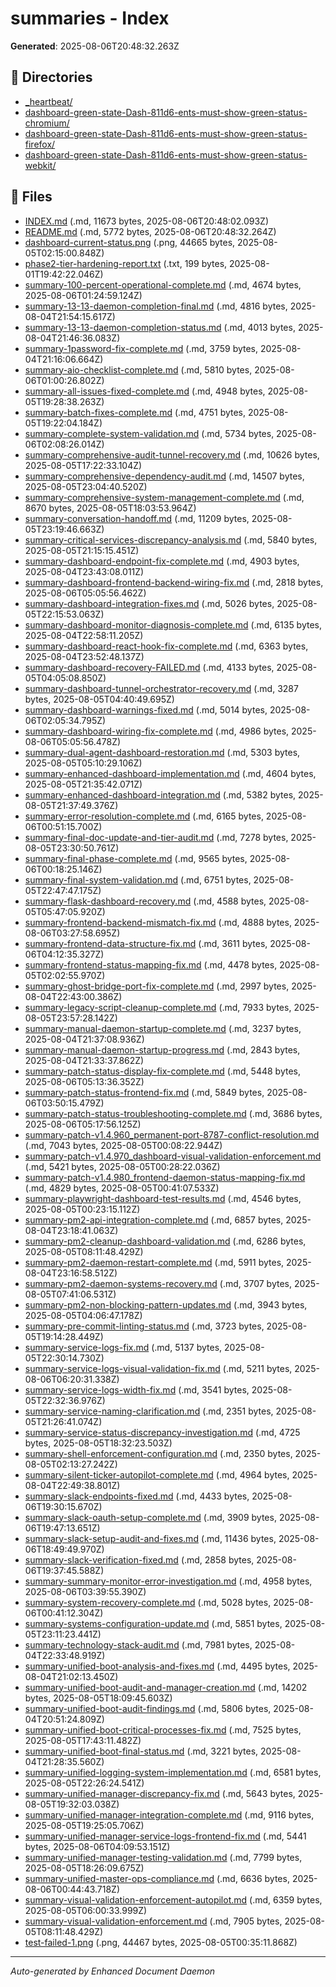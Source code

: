 # summaries - Index

**Generated**: 2025-08-06T20:48:32.263Z

## 📁 Directories

- [_heartbeat/](./_heartbeat/)
- [dashboard-green-state-Dash-811d6-ents-must-show-green-status-chromium/](./dashboard-green-state-Dash-811d6-ents-must-show-green-status-chromium/)
- [dashboard-green-state-Dash-811d6-ents-must-show-green-status-firefox/](./dashboard-green-state-Dash-811d6-ents-must-show-green-status-firefox/)
- [dashboard-green-state-Dash-811d6-ents-must-show-green-status-webkit/](./dashboard-green-state-Dash-811d6-ents-must-show-green-status-webkit/)

## 📄 Files

- [INDEX.md](./INDEX.md) (.md, 11673 bytes, 2025-08-06T20:48:02.093Z)
- [README.md](./README.md) (.md, 5772 bytes, 2025-08-06T20:48:32.264Z)
- [dashboard-current-status.png](./dashboard-current-status.png) (.png, 44665 bytes, 2025-08-05T02:15:00.848Z)
- [phase2-tier-hardening-report.txt](./phase2-tier-hardening-report.txt) (.txt, 199 bytes, 2025-08-01T19:42:22.046Z)
- [summary-100-percent-operational-complete.md](./summary-100-percent-operational-complete.md) (.md, 4674 bytes, 2025-08-06T01:24:59.124Z)
- [summary-13-13-daemon-completion-final.md](./summary-13-13-daemon-completion-final.md) (.md, 4816 bytes, 2025-08-04T21:54:15.617Z)
- [summary-13-13-daemon-completion-status.md](./summary-13-13-daemon-completion-status.md) (.md, 4013 bytes, 2025-08-04T21:46:36.083Z)
- [summary-1password-fix-complete.md](./summary-1password-fix-complete.md) (.md, 3759 bytes, 2025-08-04T21:16:06.664Z)
- [summary-aio-checklist-complete.md](./summary-aio-checklist-complete.md) (.md, 5810 bytes, 2025-08-06T01:00:26.802Z)
- [summary-all-issues-fixed-complete.md](./summary-all-issues-fixed-complete.md) (.md, 4948 bytes, 2025-08-05T19:28:38.263Z)
- [summary-batch-fixes-complete.md](./summary-batch-fixes-complete.md) (.md, 4751 bytes, 2025-08-05T19:22:04.184Z)
- [summary-complete-system-validation.md](./summary-complete-system-validation.md) (.md, 5734 bytes, 2025-08-06T02:08:26.014Z)
- [summary-comprehensive-audit-tunnel-recovery.md](./summary-comprehensive-audit-tunnel-recovery.md) (.md, 10626 bytes, 2025-08-05T17:22:33.104Z)
- [summary-comprehensive-dependency-audit.md](./summary-comprehensive-dependency-audit.md) (.md, 14507 bytes, 2025-08-05T23:04:40.520Z)
- [summary-comprehensive-system-management-complete.md](./summary-comprehensive-system-management-complete.md) (.md, 8670 bytes, 2025-08-05T18:03:53.964Z)
- [summary-conversation-handoff.md](./summary-conversation-handoff.md) (.md, 11209 bytes, 2025-08-05T23:19:46.663Z)
- [summary-critical-services-discrepancy-analysis.md](./summary-critical-services-discrepancy-analysis.md) (.md, 5840 bytes, 2025-08-05T21:15:15.451Z)
- [summary-dashboard-endpoint-fix-complete.md](./summary-dashboard-endpoint-fix-complete.md) (.md, 4903 bytes, 2025-08-04T23:43:08.011Z)
- [summary-dashboard-frontend-backend-wiring-fix.md](./summary-dashboard-frontend-backend-wiring-fix.md) (.md, 2818 bytes, 2025-08-06T05:05:56.462Z)
- [summary-dashboard-integration-fixes.md](./summary-dashboard-integration-fixes.md) (.md, 5026 bytes, 2025-08-05T22:15:53.063Z)
- [summary-dashboard-monitor-diagnosis-complete.md](./summary-dashboard-monitor-diagnosis-complete.md) (.md, 6135 bytes, 2025-08-04T22:58:11.205Z)
- [summary-dashboard-react-hook-fix-complete.md](./summary-dashboard-react-hook-fix-complete.md) (.md, 6363 bytes, 2025-08-04T23:52:48.137Z)
- [summary-dashboard-recovery-FAILED.md](./summary-dashboard-recovery-FAILED.md) (.md, 4133 bytes, 2025-08-05T04:05:08.850Z)
- [summary-dashboard-tunnel-orchestrator-recovery.md](./summary-dashboard-tunnel-orchestrator-recovery.md) (.md, 3287 bytes, 2025-08-05T04:40:49.695Z)
- [summary-dashboard-warnings-fixed.md](./summary-dashboard-warnings-fixed.md) (.md, 5014 bytes, 2025-08-06T02:05:34.795Z)
- [summary-dashboard-wiring-fix-complete.md](./summary-dashboard-wiring-fix-complete.md) (.md, 4986 bytes, 2025-08-06T05:05:56.478Z)
- [summary-dual-agent-dashboard-restoration.md](./summary-dual-agent-dashboard-restoration.md) (.md, 5303 bytes, 2025-08-05T05:10:29.106Z)
- [summary-enhanced-dashboard-implementation.md](./summary-enhanced-dashboard-implementation.md) (.md, 4604 bytes, 2025-08-05T21:35:42.071Z)
- [summary-enhanced-dashboard-integration.md](./summary-enhanced-dashboard-integration.md) (.md, 5382 bytes, 2025-08-05T21:37:49.376Z)
- [summary-error-resolution-complete.md](./summary-error-resolution-complete.md) (.md, 6165 bytes, 2025-08-06T00:51:15.700Z)
- [summary-final-doc-update-and-tier-audit.md](./summary-final-doc-update-and-tier-audit.md) (.md, 7278 bytes, 2025-08-05T23:30:50.761Z)
- [summary-final-phase-complete.md](./summary-final-phase-complete.md) (.md, 9565 bytes, 2025-08-06T00:18:25.146Z)
- [summary-final-system-validation.md](./summary-final-system-validation.md) (.md, 6751 bytes, 2025-08-05T22:47:47.175Z)
- [summary-flask-dashboard-recovery.md](./summary-flask-dashboard-recovery.md) (.md, 4588 bytes, 2025-08-05T05:47:05.920Z)
- [summary-frontend-backend-mismatch-fix.md](./summary-frontend-backend-mismatch-fix.md) (.md, 4888 bytes, 2025-08-06T03:27:58.695Z)
- [summary-frontend-data-structure-fix.md](./summary-frontend-data-structure-fix.md) (.md, 3611 bytes, 2025-08-06T04:12:35.327Z)
- [summary-frontend-status-mapping-fix.md](./summary-frontend-status-mapping-fix.md) (.md, 4478 bytes, 2025-08-05T02:02:55.970Z)
- [summary-ghost-bridge-port-fix-complete.md](./summary-ghost-bridge-port-fix-complete.md) (.md, 2997 bytes, 2025-08-04T22:43:00.386Z)
- [summary-legacy-script-cleanup-complete.md](./summary-legacy-script-cleanup-complete.md) (.md, 7933 bytes, 2025-08-05T23:57:28.142Z)
- [summary-manual-daemon-startup-complete.md](./summary-manual-daemon-startup-complete.md) (.md, 3237 bytes, 2025-08-04T21:37:08.936Z)
- [summary-manual-daemon-startup-progress.md](./summary-manual-daemon-startup-progress.md) (.md, 2843 bytes, 2025-08-04T21:33:37.862Z)
- [summary-patch-status-display-fix-complete.md](./summary-patch-status-display-fix-complete.md) (.md, 5448 bytes, 2025-08-06T05:13:36.352Z)
- [summary-patch-status-frontend-fix.md](./summary-patch-status-frontend-fix.md) (.md, 5849 bytes, 2025-08-06T03:50:15.479Z)
- [summary-patch-status-troubleshooting-complete.md](./summary-patch-status-troubleshooting-complete.md) (.md, 3686 bytes, 2025-08-06T05:17:56.125Z)
- [summary-patch-v1.4.960_permanent-port-8787-conflict-resolution.md](./summary-patch-v1.4.960_permanent-port-8787-conflict-resolution.md) (.md, 7043 bytes, 2025-08-05T00:08:22.944Z)
- [summary-patch-v1.4.970_dashboard-visual-validation-enforcement.md](./summary-patch-v1.4.970_dashboard-visual-validation-enforcement.md) (.md, 5421 bytes, 2025-08-05T00:28:22.036Z)
- [summary-patch-v1.4.980_frontend-daemon-status-mapping-fix.md](./summary-patch-v1.4.980_frontend-daemon-status-mapping-fix.md) (.md, 4829 bytes, 2025-08-05T00:41:07.533Z)
- [summary-playwright-dashboard-test-results.md](./summary-playwright-dashboard-test-results.md) (.md, 4546 bytes, 2025-08-05T00:23:15.112Z)
- [summary-pm2-api-integration-complete.md](./summary-pm2-api-integration-complete.md) (.md, 6857 bytes, 2025-08-04T23:18:41.063Z)
- [summary-pm2-cleanup-dashboard-validation.md](./summary-pm2-cleanup-dashboard-validation.md) (.md, 6286 bytes, 2025-08-05T08:11:48.429Z)
- [summary-pm2-daemon-restart-complete.md](./summary-pm2-daemon-restart-complete.md) (.md, 5911 bytes, 2025-08-04T23:16:58.512Z)
- [summary-pm2-daemon-systems-recovery.md](./summary-pm2-daemon-systems-recovery.md) (.md, 3707 bytes, 2025-08-05T07:41:06.531Z)
- [summary-pm2-non-blocking-pattern-updates.md](./summary-pm2-non-blocking-pattern-updates.md) (.md, 3943 bytes, 2025-08-05T04:06:47.178Z)
- [summary-pre-commit-linting-status.md](./summary-pre-commit-linting-status.md) (.md, 3723 bytes, 2025-08-05T19:14:28.449Z)
- [summary-service-logs-fix.md](./summary-service-logs-fix.md) (.md, 5137 bytes, 2025-08-05T22:30:14.730Z)
- [summary-service-logs-visual-validation-fix.md](./summary-service-logs-visual-validation-fix.md) (.md, 5211 bytes, 2025-08-06T06:20:31.338Z)
- [summary-service-logs-width-fix.md](./summary-service-logs-width-fix.md) (.md, 3541 bytes, 2025-08-05T22:32:36.976Z)
- [summary-service-naming-clarification.md](./summary-service-naming-clarification.md) (.md, 2351 bytes, 2025-08-05T21:26:41.074Z)
- [summary-service-status-discrepancy-investigation.md](./summary-service-status-discrepancy-investigation.md) (.md, 4725 bytes, 2025-08-05T18:32:23.503Z)
- [summary-shell-enforcement-configuration.md](./summary-shell-enforcement-configuration.md) (.md, 2350 bytes, 2025-08-05T02:13:27.242Z)
- [summary-silent-ticker-autopilot-complete.md](./summary-silent-ticker-autopilot-complete.md) (.md, 4964 bytes, 2025-08-04T22:49:38.801Z)
- [summary-slack-endpoints-fixed.md](./summary-slack-endpoints-fixed.md) (.md, 4433 bytes, 2025-08-06T19:30:15.670Z)
- [summary-slack-oauth-setup-complete.md](./summary-slack-oauth-setup-complete.md) (.md, 3909 bytes, 2025-08-06T19:47:13.651Z)
- [summary-slack-setup-audit-and-fixes.md](./summary-slack-setup-audit-and-fixes.md) (.md, 11436 bytes, 2025-08-06T18:49:49.970Z)
- [summary-slack-verification-fixed.md](./summary-slack-verification-fixed.md) (.md, 2858 bytes, 2025-08-06T19:37:45.588Z)
- [summary-summary-monitor-error-investigation.md](./summary-summary-monitor-error-investigation.md) (.md, 4958 bytes, 2025-08-06T03:39:55.390Z)
- [summary-system-recovery-complete.md](./summary-system-recovery-complete.md) (.md, 5028 bytes, 2025-08-06T00:41:12.304Z)
- [summary-systems-configuration-update.md](./summary-systems-configuration-update.md) (.md, 5851 bytes, 2025-08-05T23:11:23.441Z)
- [summary-technology-stack-audit.md](./summary-technology-stack-audit.md) (.md, 7981 bytes, 2025-08-04T22:33:48.919Z)
- [summary-unified-boot-analysis-and-fixes.md](./summary-unified-boot-analysis-and-fixes.md) (.md, 4495 bytes, 2025-08-04T21:02:13.450Z)
- [summary-unified-boot-audit-and-manager-creation.md](./summary-unified-boot-audit-and-manager-creation.md) (.md, 14202 bytes, 2025-08-05T18:09:45.603Z)
- [summary-unified-boot-audit-findings.md](./summary-unified-boot-audit-findings.md) (.md, 5806 bytes, 2025-08-04T20:51:24.809Z)
- [summary-unified-boot-critical-processes-fix.md](./summary-unified-boot-critical-processes-fix.md) (.md, 7525 bytes, 2025-08-05T17:43:11.482Z)
- [summary-unified-boot-final-status.md](./summary-unified-boot-final-status.md) (.md, 3221 bytes, 2025-08-04T21:28:35.560Z)
- [summary-unified-logging-system-implementation.md](./summary-unified-logging-system-implementation.md) (.md, 6581 bytes, 2025-08-05T22:26:24.541Z)
- [summary-unified-manager-discrepancy-fix.md](./summary-unified-manager-discrepancy-fix.md) (.md, 5643 bytes, 2025-08-05T19:32:03.038Z)
- [summary-unified-manager-integration-complete.md](./summary-unified-manager-integration-complete.md) (.md, 9116 bytes, 2025-08-05T19:25:05.706Z)
- [summary-unified-manager-service-logs-frontend-fix.md](./summary-unified-manager-service-logs-frontend-fix.md) (.md, 5441 bytes, 2025-08-06T04:09:53.151Z)
- [summary-unified-manager-testing-validation.md](./summary-unified-manager-testing-validation.md) (.md, 7799 bytes, 2025-08-05T18:26:09.675Z)
- [summary-unified-master-ops-compliance.md](./summary-unified-master-ops-compliance.md) (.md, 6636 bytes, 2025-08-06T00:44:43.718Z)
- [summary-visual-validation-enforcement-autopilot.md](./summary-visual-validation-enforcement-autopilot.md) (.md, 6359 bytes, 2025-08-05T06:00:33.999Z)
- [summary-visual-validation-enforcement.md](./summary-visual-validation-enforcement.md) (.md, 7905 bytes, 2025-08-05T08:11:48.429Z)
- [test-failed-1.png](./test-failed-1.png) (.png, 44467 bytes, 2025-08-05T00:35:11.868Z)

---

*Auto-generated by Enhanced Document Daemon*
